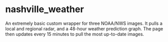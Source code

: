 # nashville_weather

An extremely basic custom wrapper for three NOAA/NWS images. It pulls a local and regional radar, and a 48-hour weather prediction graph. The page then updates every 15 minutes to pull the most up-to-date images.
